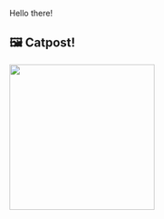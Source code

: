 Hello there!



## 🖼️ Catpost!

<sub>
    <img src="https://cdn2.thecatapi.com/images/cmPYNdTbo.jpg" height="256">
</sub>

